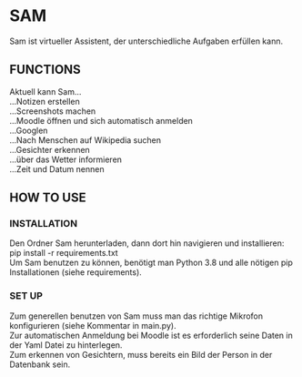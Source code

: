 # SAM
Sam ist virtueller Assistent, der unterschiedliche Aufgaben erfüllen kann.

## FUNCTIONS
Aktuell kann Sam... <br>
...Notizen erstellen <br>
...Screenshots machen <br>
...Moodle öffnen und sich automatisch anmelden <br>
...Googlen <br>
...Nach Menschen auf Wikipedia suchen <br>
...Gesichter erkennen <br>
...über das Wetter informieren <br>
...Zeit und Datum nennen <br>

## HOW TO USE

### INSTALLATION
Den Ordner Sam herunterladen, dann dort hin navigieren und installieren: <br>
pip install -r requirements.txt <br>
Um Sam benutzen zu können, benötigt man Python 3.8 und alle nötigen pip Installationen (siehe requirements). <br>

### SET UP
Zum generellen benutzen von Sam muss man das richtige Mikrofon konfigurieren (siehe Kommentar in main.py). <br>
Zur automatischen Anmeldung bei Moodle ist es erforderlich seine Daten in der Yaml Datei zu hinterlegen. <br>
Zum erkennen von Gesichtern, muss bereits ein Bild der Person in der Datenbank sein. <br>




